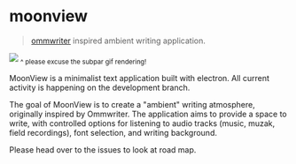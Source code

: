 # moonview
>[ommwriter](http://www.ommwriter.com/) inspired ambient writing application.

![](https://cloud.githubusercontent.com/assets/12987958/16901911/9c873950-4c1e-11e6-8060-687ecb794b32.gif)
<sub>^ please excuse the subpar gif rendering!</sub>

MoonView is a minimalist text application built with electron. All current activity is happening on the development branch. 

The goal of MoonView is to create a "ambient" writing atmosphere, originally inspired by Ommwriter. The application aims to provide a space to write, with controlled options for listening to audio tracks (music, muzak, field recordings), font selection, and writing background. 

Please head over to the issues to look at road map. 
